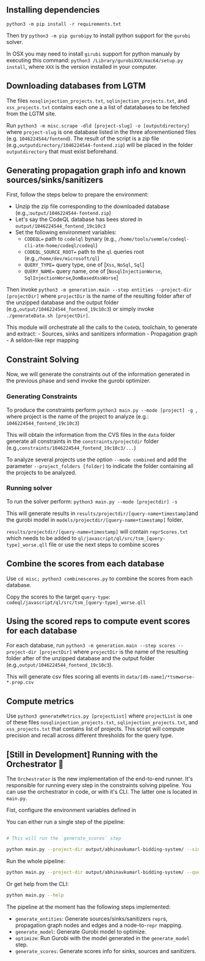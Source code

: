 ## Installing dependencies

`python3 -m pip install -r requirements.txt`

Then try `python3 -m pip gurobipy` to install python support for the `gurobi` solver.  

In OSX you may need to install `girubi` support for python manualy by executing this command: `python3 /Library/gurobiXXX/mac64/setup.py install`, where `XXX` is the version installed in your computer.


## Downloading databases from LGTM

The files `nosqlinjection_projects.txt`, `sqlinjection_projects.txt`, and `xss_projects.txt` contains each one a 
a list of datatabases to be fetched from the LGTM site.  

Run `python3 -m misc.scrape -dld [project-slug] -o [outputdirectory]` where 
`project-slug` is one database listed in the three aforementioned files (e.g. `1046224544/fontend`). The result of the script is a zip file (e.g.,`outputdirectory/1046224544-fontend.zip`) will be placed in the folder `outputdirectory` that must exist beforehand. 


## Generating propagation graph info and known sources/sinks/sanitizers
First, follow the steps below to prepare the environment:

- Unzip the zip file corresponding to the downloaded database (e.g.,:`output/1046224544-fontend.zip`)
- Let's say the CodeQL database has bees stored in `output/1046224544_fontend_19c10c3`
- Set the following environment variables: 
    - `CODEQL=` path to `codelql` bynary (e.g., `/home/tools/semmle/codeql-cli-atm-home/codeql/codeql`)
    - `CODEQL_SOURCE_ROOT=`  path to the `ql` queries root (e.g.,`/home/dev/microsoft/ql`)
    - `QUERY_TYPE=` query type, one of  [`Xss`, `NoSql`, `Sql`]
    - `QUERY_NAME=` query name, one of  [`NosqlInjectionWorse`, `SqlInjectionWorse`,`DomBasedXssWorse`]

Then invoke `python3 -m generation.main --step entities --project-dir [projectDir]` where `projectDir` is the name of the resulting folder after of the unzipped database and the output folder (e.g.,`output/1046224544_fontend_19c10c3`) or simply invoke  `./generateData.sh [projectDir]`.

This module will orchestrate all the calls to the `CodeQL` toolchain, to generate and extract:
    - Sources, sinks and sanitizers information
    - Propagation graph
    - A seldon-like repr mapping


## Constraint Solving

Now, we will generate the constraints out of the information generated in the previous phase and send invoke the gurobi optimizer. 

### Generating Constraints

To produce the constraints perform  `python3 main.py --mode [project] -g `, where project is the name of the project to analyze (e.g.: `1046224544_fontend_19c10c3`)

This will obtain the information from the CVS files in the `data` folder generate all constraints in the `constraints/projectdir` folder (e.g.,`constraints/1046224544_fontend_19c10c3/...`)

To analyze several projects use the option  `--mode combined` and add the parameter `--project_folders [folder]` to indicate the folder containing all the projects to be analyzed.

### Running solver

To run the solver perform:  ``python3 main.py --mode [projectdir] -s``

This will generate results in `results/projectdir/[query-name+timestamp]`and the gurobi model in `models/projectdir/[query-name+timestamp]` folder. 

`results/projectdir/[query-name=timestamp]` will contain `reprScores.txt` which needs to be added to `ql/javascript/ql/src/tsm_[query-type]_worse.qll` file or use the next steps to combine scores

## Combine the scores from each database

Use `cd misc; python3 combinescores.py` to combine the scores from each database.

Copy the scores to the target `query-type`:   `codeql/javascript/ql/src/tsm_[query-type]_worse.qll`

## Using the scored reps to compute event scores for each database

For each database, run
`python3 -m generation.main --step scores --project-dir [projectDir]` where `projectDir` is the name of the resulting folder after of the unzipped database and the output folder (e.g.,`output/1046224544_fontend_19c10c3`).

This will generate csv files scoring all events in `data/[db-name]/*tsmworse-*.prop.csv`


## Compute metrics 

Use `python3 generateMetrics.py [projectList]` where `projectList` is one of these files `nosqlinjection_projects.txt`, `sqlinjection_projects.txt`, and `xss_projects.txt` that contains list of projects.  This script will compute precision and recall across different thresholds for the query type.
 

## \[Still in Development\] Running with the Orchestrator 👑
The `Orchestrator` is the new implementation of the end-to-end runner. It's responsible for running every step in the 
constraints solving pipeline. You can use the orchestrator in code, or with it's CLI. The latter one is located in
`main.py`.

Fist, configure the environment variables defined in

You can either run a single step of the pipeline:
```bash

# This will run the `generate_scores` step

python main.py --project-dir output/abhinavkumarl-bidding-system/ --single-step generate_scores --query-type Xss --query-name DomBasedXssWorse
```

Run the whole pipeline:

```bash
python main.py --project-dir output/abhinavkumarl-bidding-system/ --query-type Xss --query-name DomBasedXssWorse
```

Or get help from the CLI:

```bash
python main.py --help
```

The pipeline at the moment has the following steps implemented:
- `generate_entities`: Generate sources/sinks/sanitizers `repr`s, propagation graph nodes and edges and a node-to-`repr`
 mapping.
- `generate_model`: Generate Gurobi model to optimize.
- `optimize`: Run Gurobi with the model generated in the `generate_model` step.
- `generate_scores`: Generate scores info for sinks, sources and sanitizers.
